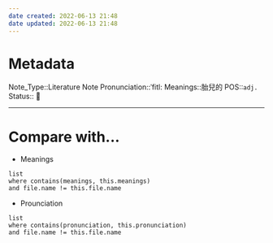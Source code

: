 ```yaml
---
date created: 2022-06-13 21:48
date updated: 2022-06-13 21:48
---
```


# Metadata

Note_Type::Literature Note
Pronunciation::ˈfitl:
Meanings::胎兒的
POS::`adj.`
Status:: 👶

---

# Compare with...

- Meanings

```dataview
list
where contains(meanings, this.meanings)
and file.name != this.file.name
```

- Prounciation

```dataview
list
where contains(pronunciation, this.pronunciation)
and file.name != this.file.name
```
